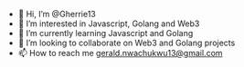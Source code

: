 - 👋 Hi, I’m @Gherrie13
- 👀 I’m interested in Javascript, Golang and Web3
- 🌱 I’m currently learning Javascript and Golang
 - 💞️ I’m looking to collaborate on Web3 and Golang projects
- 📫 How to reach me gerald.nwachukwu13@gmail.com

<!---
Gherrie13/Gherrie13 is a ✨ special ✨ repository because its `README.md` (this file) appears on your GitHub profile.
You can click the Preview link to take a look at your changes.
--->
